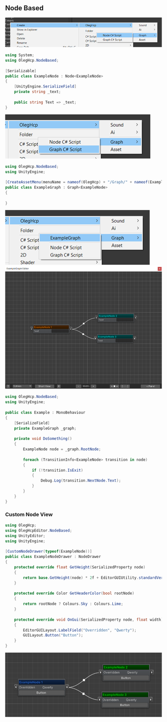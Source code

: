 ﻿## Node Based

![](https://raw.githubusercontent.com/oleghcp/UnityTools/master/_images/NodeBased1.png)

```csharp
using System;
using OlegHcp.NodeBased;

[Serializable]
public class ExampleNode : Node<ExampleNode>
{
    [UnityEngine.SerializeField]
    private string _text;

    public string Text => _text;
}
```

![](https://raw.githubusercontent.com/oleghcp/UnityTools/master/_images/NodeBased2.png)

```csharp
using OlegHcp.NodeBased;
using UnityEngine;

[CreateAssetMenu(menuName = nameof(OlegHcp) + "/Graph/" + nameof(ExampleGraph), fileName = nameof(ExampleGraph))]
public class ExampleGraph : Graph<ExampleNode>
{

}
```

![](https://raw.githubusercontent.com/oleghcp/UnityTools/master/_images/NodeBased3.png)
![](https://raw.githubusercontent.com/oleghcp/UnityTools/master/_images/NodeBased4.png)

```csharp
using OlegHcp.NodeBased;
using UnityEngine;

public class Example : MonoBehaviour
{
    [SerializeField]
    private ExampleGraph _graph;

    private void DoSomething()
    {
        ExampleNode node = _graph.RootNode;

        foreach (TransitionInfo<ExampleNode> transition in node)
        {
            if (!transition.IsExit)
            {
                Debug.Log(transition.NextNode.Text);
            }
        }
    }
}
```

### Custom Node View

```csharp
using OlegHcp;
using OlegHcpEditor.NodeBased;
using UnityEditor;
using UnityEngine;

[CustomNodeDrawer(typeof(ExampleNode))]
public class ExampleNodeDrawer : NodeDrawer
{
    protected override float GetHeight(SerializedProperty node)
    {
        return base.GetHeight(node) * 2f + EditorGUIUtility.standardVerticalSpacing;
    }

    protected override Color GetHeaderColor(bool rootNode)
    {
        return rootNode ? Colours.Sky : Colours.Lime;
    }

    protected override void OnGui(SerializedProperty node, float width)
    {
        EditorGUILayout.LabelField("Overridden", "Qwerty");
        GUILayout.Button("Button");
    }
}
```

![](https://raw.githubusercontent.com/oleghcp/UnityTools/master/_images/NodeBased5.png)
